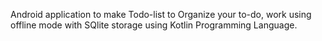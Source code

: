 Android application to make Todo-list to Organize your to-do, work using offline mode with SQlite storage using Kotlin Programming Language.
